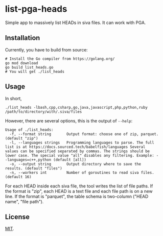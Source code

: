 # list-pga-heads

Simple app to massively list HEADs in siva files. It can work with PGA.

## Installation

Currently, you have to build from source:

```
# Install the Go compiler from https://golang.org/
go mod download
go build list_heads.go
# You will get ./list_heads
```

## Usage

In short,

```
./list_heads -lbash,cpp,csharp,go,java,javascript,php,python,ruby /path/to/directory/with/.siva/files
```

However, there are several options, this is the output of `--help`:

```
Usage of ./list_heads:
  -f, --format string       Output format: choose one of zip, parquet. (default "zip")
  -l, --languages strings   Programming languages to parse. The full list is at https://docs.sourced.tech/babelfish/languages Several values can be specified separated by commas. The strings should be lower case. The special value "all" disables any filtering. Example: --languages=c++,python (default [all])
  -o, --output string       Output directory where to save the results. (default "files")
  -n, --workers int         Number of goroutines to read siva files. (default 16)
```

For each HEAD inside each siva file, the tool writes the list of file paths. If the format is "zip",
each HEAD is a text file and each file path is on a new line. If the format is "parquet",
the table schema is two-column ("HEAD name", "file path").

## License

[MIT](https://tldrlegal.com/license/mit-license).